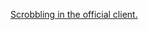 [Scrobbling in the official client.](http://www.last.fm/group/Last.fm+Android/forum/114391/_/614455)